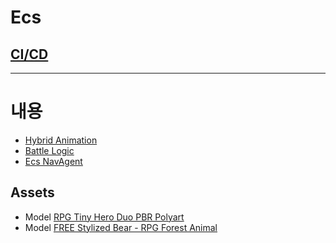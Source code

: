 # Ecs

## [CI/CD](/Doc/CICD.md)
---
# 내용
- [Hybrid Animation](/Doc/HybridAnimation.md)
- [Battle Logic](/Doc/BattleLogic.md)
- [Ecs NavAgent](/Doc/NavAgent.md)

## Assets

- Model [RPG Tiny Hero Duo PBR Polyart](https://assetstore.unity.com/packages/3d/characters/humanoids/rpg-tiny-hero-duo-pbr-polyart-225148)
- Model [FREE Stylized Bear - RPG Forest Animal](https://assetstore.unity.com/packages/3d/characters/animals/free-stylized-bear-rpg-forest-animal-228910)
